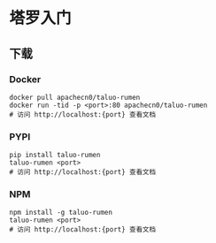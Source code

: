 # 塔罗入门

## 下载

### Docker

```
docker pull apachecn0/taluo-rumen
docker run -tid -p <port>:80 apachecn0/taluo-rumen
# 访问 http://localhost:{port} 查看文档
```

### PYPI

```
pip install taluo-rumen
taluo-rumen <port>
# 访问 http://localhost:{port} 查看文档
```

### NPM

```
npm install -g taluo-rumen
taluo-rumen <port>
# 访问 http://localhost:{port} 查看文档
```